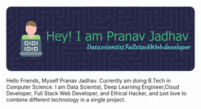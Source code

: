 ![Header](./your-header-image-name.png)

Hello Friends, Myself Pranav Jadhav. Currently am doing B.Tech in Computer Science. I am Data Scientist, Deep Learning Engineer,Cloud Developer, Full Stack Web Developer, and Ethical Hacker, and just love to combine different technology in a single project.  

<!--
**pranavjadhav007/pranavjadhav007** is a ✨ _special_ ✨ repository because its `README.md` (this file) appears on your GitHub profile.

Here are some ideas to get you started:

- 🔭 I’m currently working on ...
- 🌱 I’m currently learning ...
- 👯 I’m looking to collaborate on ...
- 🤔 I’m looking for help with ...
- 💬 Ask me about ...
- 📫 How to reach me: ...
- 😄 Pronouns: ...
- ⚡ Fun fact: ...
-->
